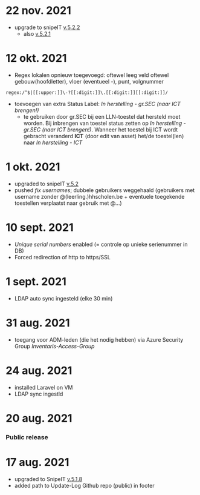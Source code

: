 # 22 nov. 2021
- upgrade to snipeIT [v.5.2.2](https://github.com/snipe/snipe-it/releases/tag/v5.3.2)
    - also [v.5.2.1](https://github.com/snipe/snipe-it/releases/tag/v5.3.0)

# 12 okt. 2021
- Regex lokalen opnieuw toegevoegd: oftewel leeg veld oftewel gebouw(hoofdletter), vloer (eventueel -), punt, volgnummer
```
regex:/^$|[[:upper:]]\-?[[:digit:]]\.[[:digit:]][[:digit:]]/
```
- toevoegen van extra Status Label: _In herstelling - gr.SEC (naar ICT brengen!)_
    - te gebruiken door gr.SEC bij een LLN-toestel dat hersteld moet worden. Bij inbrengen van toestel status zetten op _In herstelling - gr.SEC (naar ICT brengen!)_. Wanneer het toestel bij ICT wordt gebracht veranderd **ICT** (door edit van asset) het/de toestel(len) naar _In herstelling - ICT_

# 1 okt. 2021
- upgraded to snipeIT [v.5.2](https://github.com/snipe/snipe-it/releases/tag/v5.2.0)
- pushed _fix usernames_; dubbele gebruikers weggehaald (gebruikers met username zonder @(leerling.)hhscholen.be + eventuele toegekende toestellen verplaatst naar gebruik met @...)

# 10 sept. 2021
- _Unique serial numbers_ enabled (= controle op unieke serienummer in DB)
- Forced redirection of http to https/SSL

# 1 sept. 2021
- LDAP auto sync ingesteld (elke 30 min)

# 31 aug. 2021
- toegang voor ADM-leden (die het nodig hebben) via Azure Security Group *Inventaris-Access-Group*

# 24 aug. 2021
- installed Laravel on VM
- LDAP sync ingestld
# 20 aug. 2021
### Public release

# 17 aug. 2021
- upgraded to SnipeIT [v.5.1.8](https://github.com/snipe/snipe-it/releases/tag/v5.1.8)
- added path to Update-Log Github repo (public) in footer